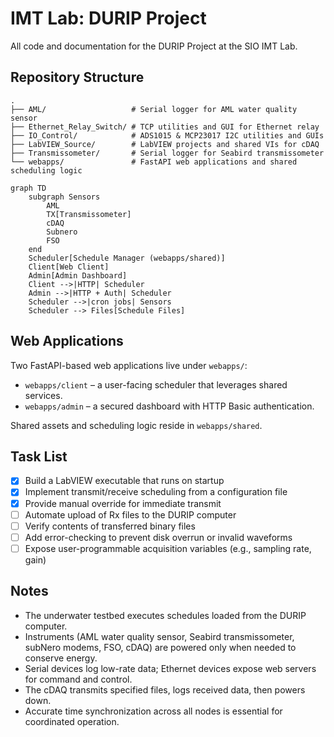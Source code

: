 # IMT Lab: DURIP Project

All code and documentation for the DURIP Project at the SIO IMT Lab.

## Repository Structure

```text
.
├── AML/                   # Serial logger for AML water quality sensor
├── Ethernet_Relay_Switch/ # TCP utilities and GUI for Ethernet relay
├── IO_Control/            # ADS1015 & MCP23017 I2C utilities and GUIs
├── LabVIEW_Source/        # LabVIEW projects and shared VIs for cDAQ
├── Transmissometer/       # Serial logger for Seabird transmissometer
└── webapps/               # FastAPI web applications and shared scheduling logic
```

```mermaid
graph TD
    subgraph Sensors
        AML
        TX[Transmissometer]
        cDAQ
        Subnero
        FSO
    end
    Scheduler[Schedule Manager (webapps/shared)]
    Client[Web Client]
    Admin[Admin Dashboard]
    Client -->|HTTP| Scheduler
    Admin -->|HTTP + Auth| Scheduler
    Scheduler -->|cron jobs| Sensors
    Scheduler --> Files[Schedule Files]
```

## Web Applications

Two FastAPI-based web applications live under `webapps/`:

- `webapps/client` – a user-facing scheduler that leverages shared services.
- `webapps/admin` – a secured dashboard with HTTP Basic authentication.

Shared assets and scheduling logic reside in `webapps/shared`.

## Task List

- [x] Build a LabVIEW executable that runs on startup
- [x] Implement transmit/receive scheduling from a configuration file
- [x] Provide manual override for immediate transmit
- [ ] Automate upload of Rx files to the DURIP computer
- [ ] Verify contents of transferred binary files
- [ ] Add error-checking to prevent disk overrun or invalid waveforms
- [ ] Expose user-programmable acquisition variables (e.g., sampling rate, gain)

## Notes

- The underwater testbed executes schedules loaded from the DURIP computer.
- Instruments (AML water quality sensor, Seabird transmissometer, subNero modems, FSO, cDAQ) are powered only when needed to conserve energy.
- Serial devices log low-rate data; Ethernet devices expose web servers for command and control.
- The cDAQ transmits specified files, logs received data, then powers down.
- Accurate time synchronization across all nodes is essential for coordinated operation.
